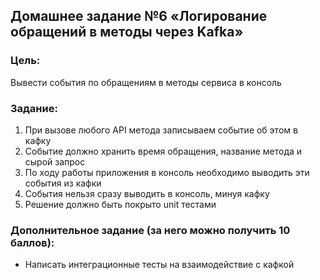 ## Домашнее задание №6 «Логирование обращений в методы через Kafka»
### Цель:

Вывести события по обращениям в методы сервиса в консоль

### Задание:

1. При вызове любого API метода записываем событие об этом в кафку
2. Событие должно хранить время обращения, название метода и сырой запрос
3. По ходу работы приложения в консоль необходимо выводить эти события из кафки
4. События нельзя сразу выводить в консоль, минуя кафку
5. Решение должно быть покрыто unit тестами

### Дополнительное задание (за него можно получить 10 баллов):

- Написать интеграционные тесты на взаимодействие с кафкой